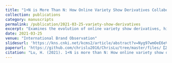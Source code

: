 ```yaml
---
title: "1+N is More Than N: How Online Variety Show Derivatives Collaborate"
collection: publications
category: manuscripts
permalink: /publication/2021-03-25-variety-show-derivatives
excerpt: "Examines the evolution of online variety show derivatives, highlighting the expansion of IP value and increased audience engagement through derivative programming."
date: 2021-03-25
venue: "International Brand Observation"
slidesurl: 'https://kns.cnki.net/kcms2/article/abstract?v=Nyg97wmOeE6eVHefuxQKejK5MWNN52s3UvJpTm0hehp9QCzECNc7e6I6XFYjBPkKpkDZHq_2xdPqoh_-Gxbll6pjQxuW_-KPygmmUxBCSr6DciTltn9dz84RiNMYYiSlRBFvaBmYZjHLDwdg7HbUC2slYoQr7x5Hb-I49zHI-Agckoft8NamInnJBdN0WSgR&uniplatform=NZKPT&language=CHS'
paperurl: 'https://github.com/chrislu2016/ChrisLu/tree/master/files/【2021】【国际品牌观察】1+N不止于N：网综衍生节目如何联动？_陆泓承.pdf'
citation: "Lu, H. (2021). 1+N is more than N: How online variety show derivatives collaborate. International Brand Observation, (09), 70-71."
---
```

